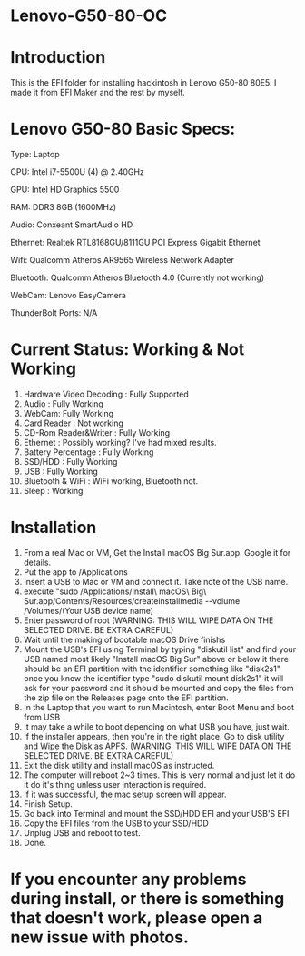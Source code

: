 # Lenovo-G50-80-OC
# Introduction
This is the EFI folder for installing hackintosh in Lenovo G50-80 80E5. I made it from EFI Maker and the rest by myself.
# Lenovo G50-80 Basic Specs:
Type: Laptop

CPU: Intel i7-5500U (4) @ 2.40GHz 

GPU: Intel HD Graphics 5500 

RAM: DDR3 8GB (1600MHz)

Audio: Conxeant SmartAudio HD

Ethernet: Realtek RTL8168GU/8111GU PCI Express Gigabit Ethernet

Wifi: Qualcomm Atheros AR9565 Wireless Network Adapter

Bluetooth: Qualcomm Atheros Bluetooth 4.0 (Currently not working)

WebCam: Lenovo EasyCamera

ThunderBolt Ports: N/A

# Current Status: Working & Not Working
1. Hardware Video Decoding : Fully Supported
2. Audio : Fully Working
3. WebCam: Fully Working
4. Card Reader : Not working
5. CD-Rom Reader&Writer : Fully Working
6. Ethernet : Possibly working? I've had mixed results.
7. Battery Percentage : Fully Working
8. SSD/HDD : Fully Working
9. USB : Fully Working
10. Bluetooth & WiFi : WiFi working, Bluetooth not.
11. Sleep : Working
# Installation
1. From a real Mac or VM, Get the Install macOS Big Sur.app. Google it for details.
2. Put the app to /Applications
3. Insert a USB to Mac or VM and connect it. Take note of the USB name. 
4. execute "sudo /Applications/Install\ macOS\ Big\ Sur.app/Contents/Resources/createinstallmedia --volume /Volumes/(Your USB device name)
5. Enter password of root (WARNING: THIS WILL WIPE DATA ON THE SELECTED DRIVE. BE EXTRA CAREFUL)
6. Wait until the making of bootable macOS Drive finishs 
7. Mount the USB's EFI using Terminal by typing "diskutil list" and find your USB named most likely "Install macOS Big Sur" above or below it there should be an EFI partition with the identifier something like "disk2s1" once you know the identifier type "sudo diskutil mount disk2s1" it will ask for your password and it should be mounted and copy the files from the zip file on the Releases page onto the EFI partition.
8. In the Laptop that you want to run Macintosh, enter Boot Menu and boot from USB
9. It may take a while to boot depending on what USB you have, just wait.
10. If the installer appears, then you're in the right place. Go to disk utility and Wipe the Disk as APFS. (WARNING: THIS WILL WIPE DATA ON THE SELECTED DRIVE. BE EXTRA CAREFUL)
11. Exit the disk utility and install macOS as instructed.
12. The computer will reboot 2~3 times. This is very normal and just let it do it do it's thing unless user interaction is required. 
13. If it was successful, the mac setup screen will appear. 
14. Finish Setup.
15. Go back into Terminal and mount the SSD/HDD EFI and your USB'S EFI
16. Copy the EFI files from the USB to your SSD/HDD
17. Unplug USB and reboot to test.
18. Done.


# If you encounter any problems during install, or there is something that doesn't work, please open a new issue with photos.
